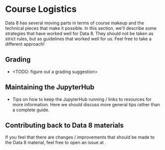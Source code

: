 # Course Logistics

Data 8 has several moving parts in terms of course makeup and the
technical pieces that make it possible. In this section, we'll describe
some strategies that have worked well for Data 8. They should not be
taken as strict rules, but as guidelines that worked well for us. Feel
free to take a different approach!

## Grading

* <TODO: figure out a grading suggestion>

## Maintaining the JupyterHub

* Tips on how to keep the JupyterHub running / links to resources for more
  information. Here we should discuss more general tips rather than a complete
  guide.

## Contributing back to Data 8 materials

If you feel that there are changes / improvements that should be made to
the Data 8 material, feel free to open an issue at <TODO INSERT PROPER CHANNEL HERE>.
